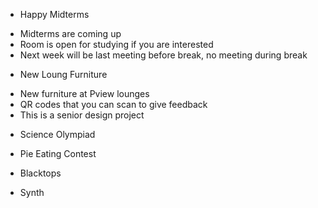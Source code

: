 
 * Happy Midterms
  - Midterms are coming up
  - Room is open for studying if you are interested
  - Next week will be last meeting before break, no meeting during break

 * New Loung Furniture
  - New furniture at Pview lounges
  - QR codes that you can scan to give feedback
  - This is a senior design project

 * Science Olympiad

 * Pie Eating Contest

 * Blacktops

 * Synth

